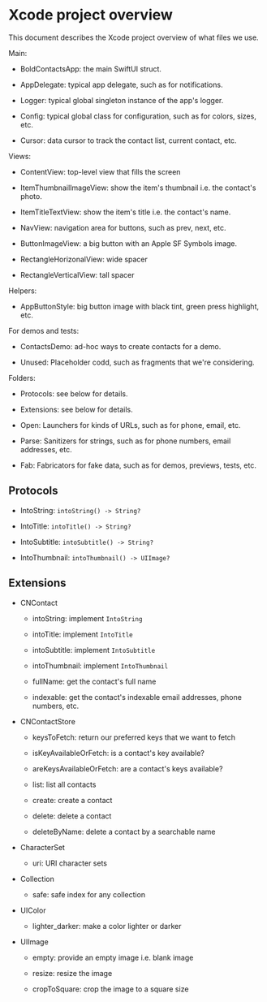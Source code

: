 # Xcode project overview

This document describes the Xcode project overview of what files we use.
 
Main:

* BoldContactsApp: the main SwiftUI struct.

* AppDelegate: typical app delegate, such as for notifications.

* Logger: typical global singleton instance of the app's logger.

* Config: typical global class for configuration, such as for colors, sizes, etc.

* Cursor: data cursor to track the contact list, current contact, etc.

Views:

* ContentView: top-level view that fills the screen

* ItemThumbnailImageView: show the item's thumbnail i.e. the contact's photo.
    
* ItemTitleTextView: show the item's title i.e. the contact's name.

* NavView: navigation area for buttons, such as prev, next, etc.
  
* ButtonImageView: a big button with an Apple SF Symbols image.

* RectangleHorizonalView: wide spacer

* RectangleVerticalView: tall spacer
    
Helpers:

* AppButtonStyle: big button image with black tint, green press highlight, etc.

For demos and tests:
  
* ContactsDemo: ad-hoc ways to create contacts for a demo.

* Unused: Placeholder codd, such as fragments that we're considering.

Folders:

* Protocols: see below for details.

* Extensions: see below for details.

* Open: Launchers for kinds of URLs, such as for phone, email, etc.
    
* Parse: Sanitizers for strings, such as for phone numbers, email addresses, etc.

* Fab: Fabricators for fake data, such as for demos, previews, tests, etc.


## Protocols

* IntoString: `intoString() -> String?`

* IntoTitle: `intoTitle() -> String?`

* IntoSubtitle: `intoSubtitle() -> String?`

* IntoThumbnail: `intoThumbnail() -> UIImage?`


## Extensions

* CNContact

  * intoString: implement `IntoString`

  * intoTitle: implement `IntoTitle`

  * intoSubtitle: implement `IntoSubtitle`

  * intoThumbnail: implement `IntoThumbnail`

  * fullName: get the contact's full name
  
  * indexable: get the contact's indexable email addresses, phone numbers, etc. 

* CNContactStore

  * keysToFetch: return our preferred keys that we want to fetch
 
  * isKeyAvailableOrFetch: is a contact's key available? 

  * areKeysAvailableOrFetch: are a contact's keys available? 
 
  * list: list all contacts

  * create: create a contact
  
  * delete: delete a contact
  
  * deleteByName: delete a contact by a searchable name
  
* CharacterSet

  * uri: URI character sets
  
* Collection

  * safe: safe index for any collection

* UIColor

  * lighter_darker: make a color lighter or darker
  
* UIImage

  * empty: provide an empty image i.e. blank image

  * resize: resize the image

  * cropToSquare: crop the image to a square size
